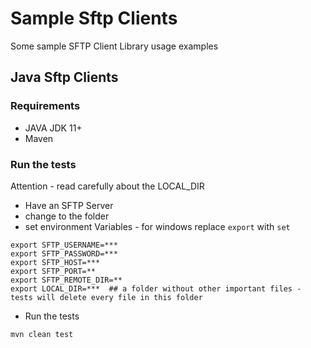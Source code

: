 # Sample Sftp Clients
Some sample SFTP Client Library usage examples

## Java Sftp Clients
### Requirements
* JAVA JDK 11+
* Maven

### Run the tests 
Attention - read carefully about the LOCAL_DIR
* Have an SFTP Server
* change to the folder
* set environment Variables - for windows replace `export` with `set`
```
export SFTP_USERNAME=***
export SFTP_PASSWORD=***
export SFTP_HOST=***
export SFTP_PORT=**
export SFTP_REMOTE_DIR=**
export LOCAL_DIR=***  ## a folder without other important files - tests will delete every file in this folder
```
* Run the tests
```
mvn clean test
```
